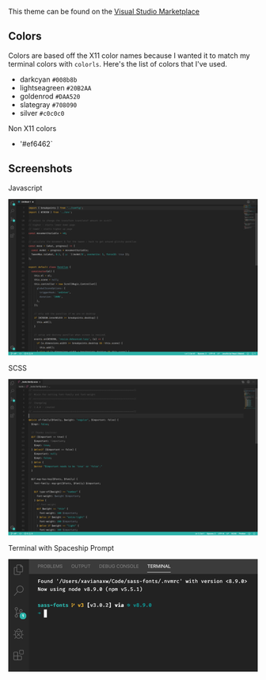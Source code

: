 This theme can be found on the [Visual Studio Marketplace](https://marketplace.visualstudio.com/items?itemName=xavianaxw.freya)

## Colors

Colors are based off the X11 color names because I wanted it to match my terminal colors with `colorls`. Here's the list of colors that I've used.

- darkcyan `#008b8b`
- lightseagreen  `#20B2AA`
- goldenrod `#DAA520`
- slategray `#708090`
- silver `#c0c0c0`

Non X11 colors
- '#ef6462`

## Screenshots

Javascript

![Javascript](https://github.com/xavianaxw/vscode-freya-theme/blob/master/docs/javascript.png?raw=true "Javascript")

SCSS

![SCSS](https://github.com/xavianaxw/vscode-freya-theme/blob/master/docs/scss.png?raw=true "SCSS")

Terminal with Spaceship Prompt

![Terminal](https://github.com/xavianaxw/vscode-freya-theme/blob/master/docs/terminal.png?raw=true "Terminal")